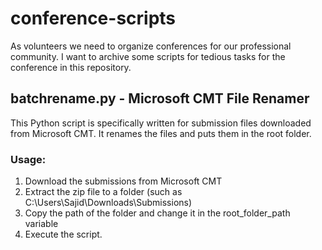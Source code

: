 # conference-scripts
As volunteers we need to organize conferences for our professional community. I want to archive some scripts for tedious tasks for the conference in this repository.


## batchrename.py - Microsoft CMT File Renamer
This Python script is specifically written for submission files downloaded from Microsoft CMT. 
It renames the files and puts them in the root folder.
### Usage: 
1. Download the submissions from Microsoft CMT
2. Extract the zip file to a folder (such as C:\Users\Sajid\Downloads\Submissions)
3. Copy the path of the folder and change it in the root_folder_path variable
4. Execute the script.
